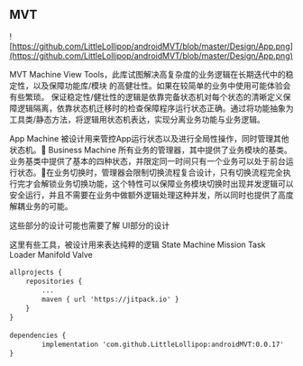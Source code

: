 ## MVT

![https://github.com/LittleLollipop/androidMVT/blob/master/Design/App.png](https://github.com/LittleLollipop/androidMVT/blob/master/Design/App.png)


MVT
Machine View Tools，此库试图解决高复杂度的业务逻辑在长期迭代中的稳定性，以及保障功能库/模块 的高健壮性。如果在较简单的业务中使用可能体验会有些繁琐。
保证稳定性/健壮性的逻辑是依靠完备状态机对每个状态的清晰定义保障逻辑隔离，依靠状态机迁移时的检查保障程序运行状态正确。通过将功能抽象为工具类/静态方法，将逻辑用状态机表达，实现分离业务功能与业务逻辑。

App Machine 
	被设计用来管控App运行状态以及进行全局性操作，同时管理其他状态机。
Business Machine 
	所有业务的管理器，其中提供了业务模块的基类。业务基类中提供了基本的四种状态，并限定同一时间只有一个业务可以处于前台运行状态。在业务切换时，管理器会限制切换流程复合设计，只有切换流程完全执行完才会解锁业务切换功能，这个特性可以保障业务模块切换时出现并发逻辑可以安全运行，并且不需要在业务中做额外逻辑处理这种并发，所以同时也提供了高度解耦业务的可能。

这些部分的设计可能也需要了解
	UI部分的设计

这里有些工具，被设计用来表达纯粹的逻辑
	State Machine
	Mission
	Task Loader
	Manifold Valve


	allprojects {
		repositories {
			...
			maven { url 'https://jitpack.io' }
		}
	}
  
  	dependencies {
	        implementation 'com.github.LittleLollipop:androidMVT:0.0.17'
	}
